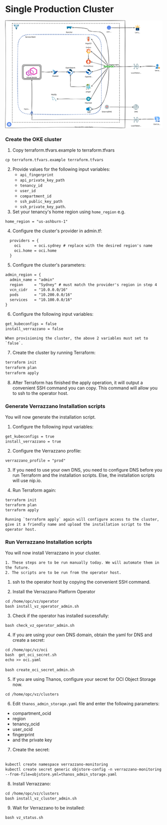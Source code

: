 # Single Production Cluster

![Single Cluster](../images/singlecluster.svg)
### Create the OKE cluster

1. Copy terraform.tfvars.example to terraform.tfvars

```
cp terraform.tfvars.example terraform.tfvars
```
2. Provide values for the following input variables: 
   - `api_fingerprint`
   - `api_private_key_path`
   - `tenancy_id`
   - `user_id`
   - `compartment_id`
   - `ssh_public_key_path`
   - `ssh_private_key_path`.
3. Set your tenancy's home region using `home_region` e.g.

```terraform, editable
home_region = "us-ashburn-1"
```

4. Configure the cluster's provider in admin.tf:

```terraform, editable
  providers = {
    oci      = oci.sydney # replace with the desired region's name
    oci.home = oci.home
  }
```

5. Configure the cluster's parameters:

```terraform,editable
admin_region = {
  admin_name = "admin"
  region     = "Sydney" # must match the provider's region in step 4
  vcn_cidr   = "10.0.0.0/16"
  pods       = "10.200.0.0/16"
  services   = "10.100.0.0/16"
}
```
6. Configure the following input variables:

```
get_kubeconfigs = false
install_verrazzano = false
```
```admonish important
When provisioning the cluster, the above 2 variables must set to `false`.
```

7. Create the cluster by running Terraform:

```bash
terraform init
terraform plan
terraform apply
```

8. After Terraform has finished the apply operation, it will output a convenient SSH command you can copy. This command will allow you to ssh to the operator host.

### Generate Verrazzano Installation scripts

You will now generate the installation script.

1. Configure the following input variables:

```
get_kubeconfigs = true
install_verrazzano = true
```

2. Configure the Verrazzano profile:

```
verrazzano_profile = "prod"
```

3. If you need to use your own DNS, you need to configure DNS before you run Terraform and the installation scripts. Else, the installation scripts will use nip.io.

4. Run Terraform again:
```
terraform init
terraform plan
terraform apply
```

```admonish tip
Running `terraform apply` again will configure access to the cluster, give it a friendly name and upload the installation script to the operator host.
```

### Run Verrazzano Installation scripts

You will now install Verrazzano in your cluster.

```admonish tip
1. These steps are to be run manually today. We will automate them in the future.
2. The scripts are to be run from the operator host. 
```

1. ssh to the operator host by copying the convenient SSH command.

2. Install the Verrazzano Platform Operator

```
cd /home/opc/vz/operator
bash install_vz_operator_admin.sh
```

3. Check if the operator has installed sucessfully:

```
bash check_vz_operator_admin.sh
```

4. If you are using your own DNS domain, obtain the yaml for DNS and create a secret:

```
cd /home/opc/vz/oci
bash  get_oci_secret.sh
echo >> oci.yaml

bash create_oci_secret_admin.sh
```

5. If you are using Thanos, configure your secret for OCI Object Storage now.

```
cd /home/opc/vz/clusters
```

6. Edit `thanos_admin_storage.yaml` file and enter the following parameters:

  - compartment_ocid
  - region
  - tenancy_ocid
  - user_ocid
  - fingerprint
  - and the private key

7. Create the secret:

```

kubectl create namespace verrazzano-monitoring
kubectl create secret generic objstore-config -n verrazzano-monitoring --from-file=objstore.yml=thanos_admin_storage.yaml
```

8. Install Verrazzano:

```
cd /home/opc/vz/clusters
bash install_vz_cluster_admin.sh
```

9. Wait for Verrazzano to be installed:

```
bash vz_status.sh
```